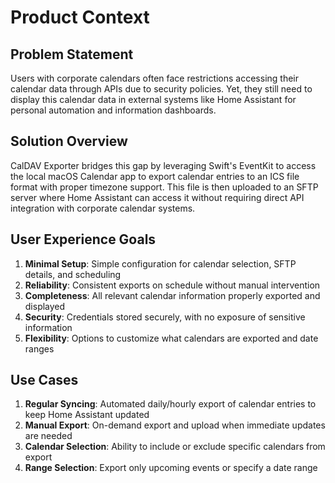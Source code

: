 # Product Context

## Problem Statement
Users with corporate calendars often face restrictions accessing their calendar data through APIs due to security policies. Yet, they still need to display this calendar data in external systems like Home Assistant for personal automation and information dashboards.

## Solution Overview
CalDAV Exporter bridges this gap by leveraging Swift's EventKit to access the local macOS Calendar app to export calendar entries to an ICS file format with proper timezone support. This file is then uploaded to an SFTP server where Home Assistant can access it without requiring direct API integration with corporate calendar systems.

## User Experience Goals
1. **Minimal Setup**: Simple configuration for calendar selection, SFTP details, and scheduling
2. **Reliability**: Consistent exports on schedule without manual intervention
3. **Completeness**: All relevant calendar information properly exported and displayed
4. **Security**: Credentials stored securely, with no exposure of sensitive information
5. **Flexibility**: Options to customize what calendars are exported and date ranges

## Use Cases
1. **Regular Syncing**: Automated daily/hourly export of calendar entries to keep Home Assistant updated
2. **Manual Export**: On-demand export and upload when immediate updates are needed
3. **Calendar Selection**: Ability to include or exclude specific calendars from export
4. **Range Selection**: Export only upcoming events or specify a date range
